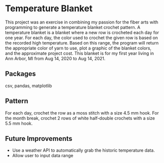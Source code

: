 # Temperature Blanket
This project was an exercise in combining my passion for the fiber arts with programming to generate a temperature blanket crochet pattern. A temperature blanket is a blanket where a new row is crocheted each day for one year. For each day, the color used to crochet the given row is based on the recorded high temperature. Based on this range, the program will return the appropriate color of yarn to use, plot a graphic of the blanket colors, and the approximate project cost. This blanket is for my first year living in Ann Arbor, MI from Aug 14, 2020 to Aug 14, 2021.

## Packages
csv, pandas, matplotlib

## Pattern
For each day, crochet the row as a moss stitch with a size 4.5 mm hook. For the month break, crochet 2 rows of white half-double crochets with a size 5.5 mm hook.

## Future Improvements
- Use a weather API to automatically grab the historic temperature data.
- Allow user to input data range


